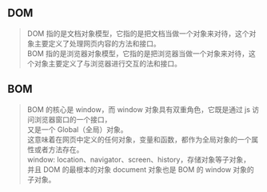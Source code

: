 ## DOM

> DOM 指的是文档对象模型，它指的是把文档当做一个对象来对待，这个对象主要定义了处理网页内容的方法和接口。  
> BOM 指的是浏览器对象模型，它指的是把浏览器当做一个对象来对待，这个对象主要定义了与浏览器进行交互的法和接口。

## BOM

> BOM 的核心是 window，而 window 对象具有双重角色，它既是通过 js 访问浏览器窗口的一个接口，  
> 又是一个 Global（全局）对象。  
> 这意味着在网页中定义的任何对象，变量和函数，都作为全局对象的一个属性或者方法存在。  
> window: location、navigator、screen、history，存储对象等子对象，  
> 并且 DOM 的最根本的对象 document 对象也是 BOM 的 window 对象的子对象。
